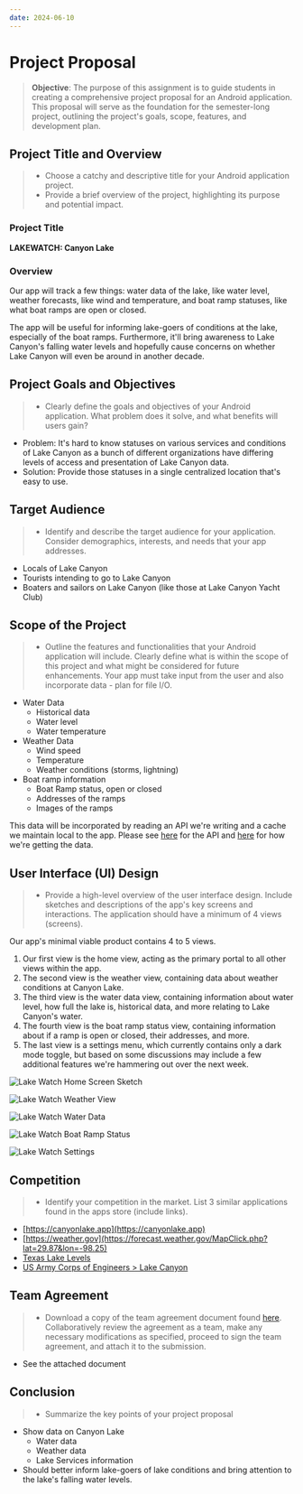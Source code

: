 ```yaml
---
date: 2024-06-10
---
```


# Project Proposal

> **Objective**: The purpose of this assignment is to guide students in creating a comprehensive project proposal for an
> Android application. This proposal will serve as the foundation for the semester-long project, outlining the project's
> goals, scope, features, and development plan.

## Project Title and Overview

> - Choose a catchy and descriptive title for your Android application project.
> - Provide a brief overview of the project, highlighting its purpose and potential impact.

### Project Title

**LAKEWATCH: Canyon Lake**

### Overview

Our app will track a few things: water data of the lake, like water level, weather forecasts, like wind and temperature,
and boat ramp statuses, like what boat ramps are open or closed.

The app will be useful for informing lake-goers of conditions at the lake, especially of the boat ramps. Furthermore,
it'll bring awareness to Lake Canyon's falling water levels and hopefully cause concerns on whether Lake Canyon will
even be around in another decade.

## Project Goals and Objectives

> - Clearly define the goals and objectives of your Android application. What problem does it solve, and what benefits
>   will users gain?

- Problem: It's hard to know statuses on various services and conditions of Lake Canyon as a bunch of different
  organizations have differing levels of access and presentation of Lake Canyon data.
- Solution: Provide those statuses in a single centralized location that's easy to use.

## Target Audience

> - Identify and describe the target audience for your application. Consider demographics, interests, and needs that
>   your app addresses.

- Locals of Lake Canyon
- Tourists intending to go to Lake Canyon
- Boaters and sailors on Lake Canyon (like those at Lake Canyon Yacht Club)

## Scope of the Project

> - Outline the features and functionalities that your Android application will include. Clearly define what is within
>   the scope of this project and what might be considered for future enhancements. Your app must take input from the
>   user and also incorporate data - plan for file I/O.

- Water Data
  - Historical data
  - Water level
  - Water temperature
- Weather Data
  - Wind speed
  - Temperature
  - Weather conditions (storms, lightning)
- Boat ramp information
  - Boat Ramp status, open or closed
  - Addresses of the ramps
  - Images of the ramps

This data will be incorporated by reading an API we're writing and a cache we maintain local to the app. Please see
[here](https://github.com/CodingIsOurPassion/CodingIsOurPassion/tree/main/LakeWatchAPI) for the API and
[here](https://github.com/CodingIsOurPassion/CodingIsOurPassion/tree/main/LakeWatchScraper) for how we're getting the
data.

## User Interface (UI) Design

> - Provide a high-level overview of the user interface design. Include sketches and descriptions of the app's key
>   screens and interactions. The application should have a minimum of 4 views (screens).

Our app's minimal viable product contains 4 to 5 views.

1. Our first view is the home view, acting as the primary portal to all other views within the app.
2. The second view is the weather view, containing data about weather conditions at Canyon Lake.
3. The third view is the water data view, containing information about water level, how full the lake is, historical
   data, and more relating to Lake Canyon's water.
4. The fourth view is the boat ramp status view, containing information about if a ramp is open or closed, their
   addresses, and more.
5. The last view is a settings menu, which currently contains only a dark mode toggle, but based on some discussions may
   include a few additional features we're hammering out over the next week.

![Lake Watch Home Screen Sketch](./assets/project-proposal/images/Lakewatch-Homescreen.jpg)

![Lake Watch Weather View](./assets/project-proposal/images/Lakewatch-Weather.png)

![Lake Watch Water Data](./assets/project-proposal/images/Lakewatch-Waterdata.png)

![Lake Watch Boat Ramp Status](./assets/project-proposal/images/Lakewatch-Boat-Ramp.png)

![Lake Watch Settings](./assets/project-proposal/images/Lakewatch-Settings.jpg)

## Competition

> - Identify your competition in the market. List 3 similar applications found in the apps store (include links).

- [https://canyonlake.app](https://canyonlake.app)
- [https://weather.gov](https://forecast.weather.gov/MapClick.php?lat=29.87&lon=-98.25)
- [Texas Lake Levels](https://play.google.com/store/apps/details?id=com.chaossoftware.lakeLevel)
- [US Army Corps of Engineers > Lake Canyon](https://www.swf-wc.usace.army.mil/canyon/)

## Team Agreement

> - Download a copy of the team agreement document found
>   [here](https://docs.google.com/document/d/1_k0sYuWC1sus3h5KOKiiPMZuqXfCBS3ywZpJo86izgg/edit?usp=sharing).
>   Collaboratively review the agreement as a team, make any necessary modifications as specified, proceed to sign the
>   team agreement, and attach it to the submission.

- See the attached document

## Conclusion

> - Summarize the key points of your project proposal

- Show data on Canyon Lake
  - Water data
  - Weather data
  - Lake Services information
- Should better inform lake-goers of lake conditions and bring attention to the lake's falling water levels.
